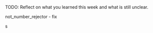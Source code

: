 TODO: Reflect on what you learned this week and what is still unclear.

not_number_rejector - fix

s